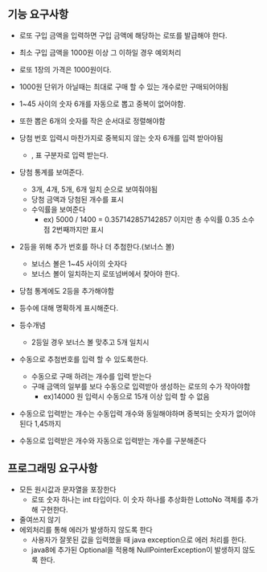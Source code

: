 ## 기능 요구사항
- 로또 구입 금액을 입력하면 구입 금액에 해당하는 로또를 발급해야 한다.
 - 최소 구입 금액을 1000원 이상 그 이하일 경우 예외처리
 
- 로또 1장의 가격은 1000원이다.
 - 1000원 단위가 아닐때는 최대로 구매 할 수 있는 개수로만 구매되어야됨
 
- 1~45 사이의 숫자 6개를 자동으로 뽑고 중복이 없어야함. 

- 또한 뽑은 6개의 숫자를 작은 순서대로 정렬해야함

- 당첨 번호 입력시 마찬가지로 중복되지 않는 숫자 6개를 입력 받아야됨 
  - , 표 구분자로 입력 받는다.
  
- 당첨 통계를 보여준다.
  - 3개, 4개, 5개, 6개 일치 순으로 보여줘야됨
  - 당첨 금액과 당첨된 개수를 표시
  - 수익률을 보여준다 
    - ex) 5000 / 1400 = 0.357142857142857 이지만 총 수익률 0.35 소수점 2번째까지만 표시

- 2등을 위해 추가 번호를 하나 더 추첨한다.(보너스 볼)
  - 보너스 볼은 1~45 사이의 숫자다
  - 보너스 볼이 일치하는지 로또넘버에서 찾아야 한다. 

- 당첨 통계에도 2등을 추가해야함
 - 등수에 대해 명확하게 표시해준다.
 - 등수개념 
    - 2등일 경우 보너스 볼 맞추고 5개 일치시 
 
- 수동으로 추첨번호를 입력 할 수 있도록한다.
  - 수동으로 구매 하려는 개수를 입력 받는다
  - 구매 금액의 일부를 보다 수동으로 입력받아 생성하는 로또의 수가 작아야함 
      - ex)14000 원 입력시 수동으로 15개 이상 입력 할 수 없음

- 수동으로 입력받는 개수는 수동입력 개수와 동일해야하며 중복되는 숫자가 없어야된다 1,45까지

- 수동으로 입력받은 개수와 자동으로 입력받는 개수를 구분해준다

## 프로그래밍 요구사항
- 모든 원시값과 문자열을 포장한다
  - 로또 숫자 하나는 int 타입이다. 이 숫자 하나를 추상화한 LottoNo 객체를 추가해 구현한다.
- 줄여쓰지 않기
- 에외처리를 통해 에러가 발생하지 않도록 한다
  - 사용자가 잘못된 값을 입력했을 때 java exception으로 에러 처리를 한다.
  - java8에 추가된 Optional을 적용해 NullPointerException이 발생하지 않도록 한다.
